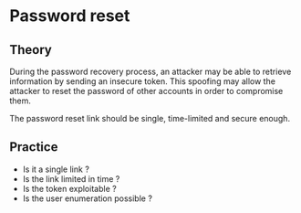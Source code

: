 # Password reset

## Theory

During the password recovery process, an attacker may be able to retrieve information by sending an insecure token. This spoofing may allow the attacker to reset the password of other accounts in order to compromise them.

The password reset link should be single, time-limited and secure enough.

## Practice <a id="practice"></a>

* Is it a single link ?
* Is the link limited in time ?
* Is the token exploitable ?
* Is the user enumeration possible ?

